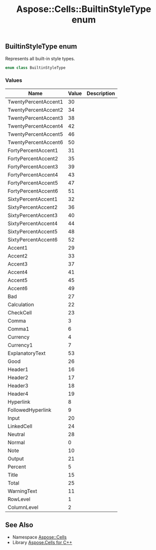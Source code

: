 ﻿---
title: Aspose::Cells::BuiltinStyleType enum
linktitle: BuiltinStyleType
second_title: Aspose.Cells for C++ API Reference
description: 'Aspose::Cells::BuiltinStyleType enum. Represents all built-in style types in C++.'
type: docs
weight: 17600
url: /cpp/aspose.cells/builtinstyletype/
---
## BuiltinStyleType enum


Represents all built-in style types.

```cpp
enum class BuiltinStyleType
```

### Values

| Name | Value | Description |
| --- | --- | --- |
| TwentyPercentAccent1 | 30 | <br> |
| TwentyPercentAccent2 | 34 | <br> |
| TwentyPercentAccent3 | 38 | <br> |
| TwentyPercentAccent4 | 42 | <br> |
| TwentyPercentAccent5 | 46 | <br> |
| TwentyPercentAccent6 | 50 | <br> |
| FortyPercentAccent1 | 31 | <br> |
| FortyPercentAccent2 | 35 | <br> |
| FortyPercentAccent3 | 39 | <br> |
| FortyPercentAccent4 | 43 | <br> |
| FortyPercentAccent5 | 47 | <br> |
| FortyPercentAccent6 | 51 | <br> |
| SixtyPercentAccent1 | 32 | <br> |
| SixtyPercentAccent2 | 36 | <br> |
| SixtyPercentAccent3 | 40 | <br> |
| SixtyPercentAccent4 | 44 | <br> |
| SixtyPercentAccent5 | 48 | <br> |
| SixtyPercentAccent6 | 52 | <br> |
| Accent1 | 29 | <br> |
| Accent2 | 33 | <br> |
| Accent3 | 37 | <br> |
| Accent4 | 41 | <br> |
| Accent5 | 45 | <br> |
| Accent6 | 49 | <br> |
| Bad | 27 | <br> |
| Calculation | 22 | <br> |
| CheckCell | 23 | <br> |
| Comma | 3 | <br> |
| Comma1 | 6 | <br> |
| Currency | 4 | <br> |
| Currency1 | 7 | <br> |
| ExplanatoryText | 53 | <br> |
| Good | 26 | <br> |
| Header1 | 16 | <br> |
| Header2 | 17 | <br> |
| Header3 | 18 | <br> |
| Header4 | 19 | <br> |
| Hyperlink | 8 | <br> |
| FollowedHyperlink | 9 | <br> |
| Input | 20 | <br> |
| LinkedCell | 24 | <br> |
| Neutral | 28 | <br> |
| Normal | 0 | <br> |
| Note | 10 | <br> |
| Output | 21 | <br> |
| Percent | 5 | <br> |
| Title | 15 | <br> |
| Total | 25 | <br> |
| WarningText | 11 | <br> |
| RowLevel | 1 | <br> |
| ColumnLevel | 2 | <br> |

## See Also

* Namespace [Aspose::Cells](../)
* Library [Aspose.Cells for C++](../../)
